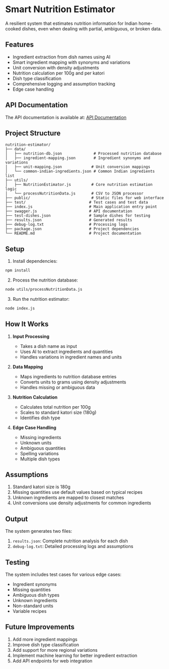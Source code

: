 # Smart Nutrition Estimator

A resilient system that estimates nutrition information for Indian home-cooked dishes, even when dealing with partial, ambiguous, or broken data.

## Features

- Ingredient extraction from dish names using AI
- Smart ingredient mapping with synonyms and variations
- Unit conversion with density adjustments
- Nutrition calculation per 100g and per katori
- Dish type classification
- Comprehensive logging and assumption tracking
- Edge case handling

## API Documentation

The API documentation is available at: [API Documentation](https://vyb-food.onrender.com/api-docs)

## Project Structure

```
nutrition-estimator/
├── data/
│   ├── nutrition-db.json              # Processed nutrition database
│   ├── ingredient-mapping.json        # Ingredient synonyms and variations
│   ├── unit-mapping.json             # Unit conversion mappings
│   └── common-indian-ingredients.json # Common Indian ingredients list
├── utils/
│   ├── NutritionEstimator.js         # Core nutrition estimation logic
│   └── processNutritionData.js       # CSV to JSON processor
├── public/                           # Static files for web interface
├── test/                            # Test cases and test data
├── index.js                         # Main application entry point
├── swagger.js                       # API documentation
├── test-dishes.json                 # Sample dishes for testing
├── results.json                     # Generated results
├── debug-log.txt                    # Processing logs
├── package.json                     # Project dependencies
└── README.md                        # Project documentation
```

## Setup

1. Install dependencies:

```bash
npm install
```

2. Process the nutrition database:

```bash
node utils/processNutritionData.js
```

3. Run the nutrition estimator:

```bash
node index.js
```

## How It Works

1. **Input Processing**

   - Takes a dish name as input
   - Uses AI to extract ingredients and quantities
   - Handles variations in ingredient names and units

2. **Data Mapping**

   - Maps ingredients to nutrition database entries
   - Converts units to grams using density adjustments
   - Handles missing or ambiguous data

3. **Nutrition Calculation**

   - Calculates total nutrition per 100g
   - Scales to standard katori size (180g)
   - Identifies dish type

4. **Edge Case Handling**
   - Missing ingredients
   - Unknown units
   - Ambiguous quantities
   - Spelling variations
   - Multiple dish types

## Assumptions

1. Standard katori size is 180g
2. Missing quantities use default values based on typical recipes
3. Unknown ingredients are mapped to closest matches
4. Unit conversions use density adjustments for common ingredients

## Output

The system generates two files:

1. `results.json`: Complete nutrition analysis for each dish
2. `debug-log.txt`: Detailed processing logs and assumptions

## Testing

The system includes test cases for various edge cases:

- Ingredient synonyms
- Missing quantities
- Ambiguous dish types
- Unknown ingredients
- Non-standard units
- Variable recipes

## Future Improvements

1. Add more ingredient mappings
2. Improve dish type classification
3. Add support for more regional variations
4. Implement machine learning for better ingredient extraction
5. Add API endpoints for web integration
